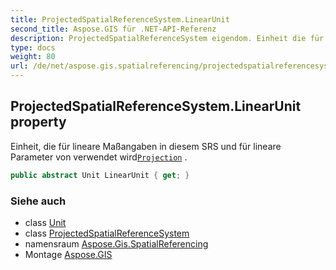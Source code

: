 ```yaml
---
title: ProjectedSpatialReferenceSystem.LinearUnit
second_title: Aspose.GIS für .NET-API-Referenz
description: ProjectedSpatialReferenceSystem eigendom. Einheit die für lineare Maßangaben in diesem SRS und für lineare Parameter von verwendet wirdProjection .
type: docs
weight: 80
url: /de/net/aspose.gis.spatialreferencing/projectedspatialreferencesystem/linearunit/
---
```

## ProjectedSpatialReferenceSystem.LinearUnit property

Einheit, die für lineare Maßangaben in diesem SRS und für lineare Parameter von verwendet wird[`Projection`](../projection/) .

```csharp
public abstract Unit LinearUnit { get; }
```

### Siehe auch

* class [Unit](../../unit/)
* class [ProjectedSpatialReferenceSystem](../)
* namensraum [Aspose.Gis.SpatialReferencing](../../projectedspatialreferencesystem/)
* Montage [Aspose.GIS](../../../)


